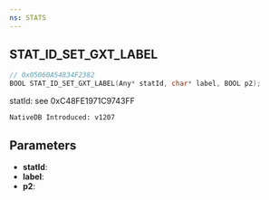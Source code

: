 ```yaml
---
ns: STATS
---
```

## STAT_ID_SET_GXT_LABEL

```c
// 0x05060A54834F2382
BOOL STAT_ID_SET_GXT_LABEL(Any* statId, char* label, BOOL p2);
```

statId: see 0xC48FE1971C9743FF

```
NativeDB Introduced: v1207
```

## Parameters
* **statId**:
* **label**:
* **p2**:
